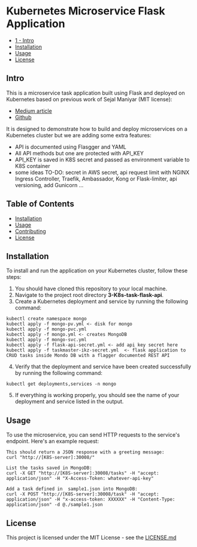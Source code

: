 # Kubernetes Microservice Flask Application
- [1 - Intro](#Intro)
- [Installation](#installation)
- [Usage](#usage)
- [License](#license)

## Intro
This is a microservice task application built using Flask and deployed on Kubernetes based on previous work of Sejal Maniyar (MIT license):
- [Medium article](https://medium.com/@sejalmaniyar9/kubernetes-microservice-flask-application-aaf28f10ab38)
- [Github](https://github.com/sejal1011/microservices-k8s.git)

It is designed to demonstrate how to build and deploy microservices on a Kubernetes cluster but we are adding some extra features:
- API is documented using Flasgger and YAML
- All API methods but one are protected with API_KEY
- API_KEY is saved in K8S secret and passed as environment variable to K8S container
- some ideas TO-DO: secret in AWS secret, api request limit with NGINX Ingress Controller, Traefik, Ambassador,  Kong or Flask-limiter, api versioning, add Gunicorn ...

## Table of Contents

- [Installation](#installation)
- [Usage](#usage)
- [Contributing](#contributing)
- [License](#license)

## Installation

To install and run the application on your Kubernetes cluster, follow these steps:

1. You should have cloned this repository to your local machine.
2. Navigate to the project root directory **3-K8s-task-flask-api**.
3. Create a Kubernetes deployment and service by running the following command:

```
kubectl create namespace mongo
kubectl apply -f mongo-pv.yml <- disk for mongo
kubectl apply -f mongo-pvc.yml
kubectl apply -f mongo.yml <- creates MongoDB
kubectl apply -f mongo-svc.yml
kubectl apply -f flask-api-secret.yml <- add api key secret here
kubectl apply -f taskmaster-ikz-secret.yml  <- flask application to CRUD tasks inside Mondo DB with a flagger documented REST API
```

4. Verify that the deployment and service have been created successfully by running the following command:
```
kubectl get deployments,services -n mongo
```

5. If everything is working properly, you should see the name of your deployment and service listed in the output.

## Usage

To use the microservice, you can send HTTP requests to the service's endpoint. Here's an example request:

```
This should return a JSON response with a greeting message:
curl "http://[K8S-server]:30008/" 

List the tasks saved in MongoDB:
curl -X GET "http://[K8S-server]:30008/tasks" -H "accept: application/json" -H "X-Access-Token: whatever-api-key"

Add a task defined in  sample1.json into MongoDB:
curl -X POST "http://[K8S-server]:30008/task" -H "accept: application/json" -H "x-access-token: XXXXXX" -H "Content-Type: application/json" -d @./sample1.json
```

## License

This project is licensed under the MIT License - see the [LICENSE.md](https://opensource.org/license/mit)

